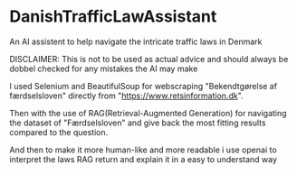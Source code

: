 # DanishTrafficLawAssistant
An AI assistent to help navigate the intricate traffic laws in Denmark


DISCLAIMER: This is not to be used as actual advice and should always be dobbel checked for any mistakes the AI may make


I used Selenium and BeautifulSoup for webscraping "Bekendtgørelse af færdselsloven" directly from "https://www.retsinformation.dk".

Then with the use of RAG(Retrieval-Augmented Generation) for navigating the dataset of "Færdselsloven" and give back the most fitting results compared to the question.

And then to make it more human-like and more readable i use openai to interpret the laws RAG return and explain it in a easy to understand way
